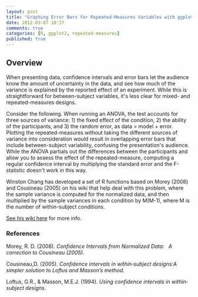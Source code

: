 ```yaml
---
layout: post
title: "Graphing Error Bars for Repeated-Measures Variables with ggplot2"
date: 2012-03-07 10:37
comments: true
categories: [R, ggplot2, repeated-measures]
published: true
---
```


## Overview
When presenting data, confidence intervals and error bars let the audience know the amount of uncertainty in the data, and
see how much of the variance is explained by the reported effect of an experiment.  While this is straightforward for
between-subject variables, it's less clear for mixed- and repeated-measures designs.

Consider the following.  When running an ANOVA, the test accounts for three sources of variance:  1) the fixed effect of the condition, 2) the 
ability of the participants, and 3) the random error, as data = model + error.  Plotting the repeated-measures without taking the
different sources of variance into consideration would result in overlapping error bars that include between-subject variability, confusing the presentation's audience.
While the ANOVA partials out the differences between the participants and allow you to assess the effect of the 
repeated-measure, computing a regular confidence interval by 
multiplying the standard error and the F-statistic doesn't work in this way.

Winston Chang has developed a set of R functions based on Morey (2008) and Cousineau (2005) on his wiki that help deal with this problem, where the sample variance is 
computed for the normalized data, and then multiplied by the sample variances in each condition by M(M-1), where M is the 
number of within-subject conditions.

[See his wiki here](http://goo.gl/9rD3P) for more info.
<!-- more -->
### References
Morey, R. D. (2008). *Confidence Intervals from Normalized Data:  
A correction to Cousineau (2005).*

Cousineau,D. (2005). *Confidence intervals in within‐subject
designs:A simpler solution to Loftus and Masson’s
method.*

Loftus, G.R., & Masson, M.E.J. (1994). *Using confidence
intervals in within‐subject designs.*